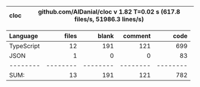 
cloc|github.com/AlDanial/cloc v 1.82  T=0.02 s (617.8 files/s, 51986.3 lines/s)
--- | ---

Language|files|blank|comment|code
:-------|-------:|-------:|-------:|-------:
TypeScript|12|191|121|699
JSON|1|0|0|83
--------|--------|--------|--------|--------
SUM:|13|191|121|782
